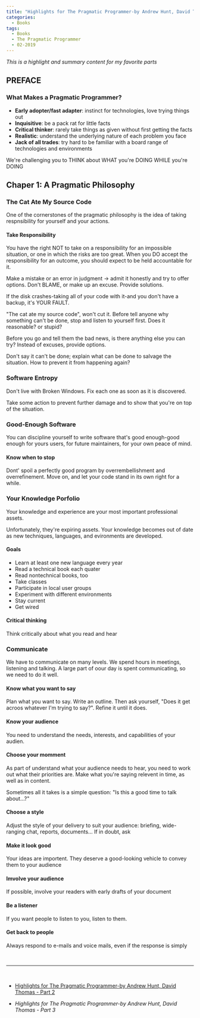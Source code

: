 ```yaml
---
title: "Highlights for The Pragmatic Programmer-by Andrew Hunt, David Thomas - Part 2"
categories:
  - Books
tags:
  - Books 
  - The Pragmatic Programmer
  - 02-2019
---
```


*This is a highlight and summary content for my favorite parts*

## PREFACE
### What Makes a Pragmatic Programmer?
 - **Early adopter/fast adapter**: instinct for technologies, love trying things out
 - **Inquisitive**: be a pack rat for little facts
 - **Critical thinker**: rarely take things as given without first getting the facts
 - **Realistic**: understand the underlying nature of each problem you face
 - **Jack of all trades**: try hard to be familiar with a board range of technologies and environments

 We're challenging you to THINK about WHAT you're DOING WHILE you're DOING 


## Chaper 1: A Pragmatic Philosophy

### The Cat Ate My Source Code
One of the cornerstones of the pragmatic philosophy is the idea of taking respnsibility for yourself and your actions.

#### Take Responsibility
You have the right NOT to take on a responsibility for an impossible situation, or one in which the risks are too great. When you DO accept the responsibility for an outcome, you should expect to be held accountable for it. 

Make a mistake or an error in judgment -> admit it honestly and try to offer options.
Don't BLAME, or make up an excuse. Provide solutions.

If the disk crashes-taking all of your code with it-and you don't have a backup, it's YOUR FAULT.

"The cat ate my source code", won't cut it.
Before tell anyone why something can't be done, stop and listen to yourself first. Does it reasonable? or stupid?

Before you go and tell them the bad news, is there anything else you can try? Instead of excuses, provide options. 

Don't say it can't be done; explain what can be done to salvage the situation.
How to prevent it from happening again? 

### Software Entropy

Don't live with Broken Windows. Fix each one as soon as it is discovered.

Take some action to prevent further damage and to show that you're on top of the situation.

### Good-Enough Software

You can discipline yourself to write software that's good enough-good enough for yours users, for future maintainers, for your own peace of mind.

#### Know when to stop

Dont' spoil a perfectly good program by overrembellishment and overrefinement. Move on, and let your code stand in its own right for a while.

### Your Knowledge Porfolio

Your knowledge and experience are your most important professional assets.

Unfortunately, they're expiring assets. Your knowledge becomes out of date as new techniques, languages, and evironments are developed.

#### Goals

- Learn at least one new language every year
- Read a technical book each quater
- Read nontechnical books, too
- Take classes
- Participate in local user groups
- Experiment with different environments
- Stay current
- Get wired

#### Critical thinking

Think critically about what you read and hear

### Communicate

We have to communicate on many levels. We spend hours in meetings, listening and talking. A large part of oour day is spent communicating, so we need to do it well.

#### Know what you want to say
Plan what you want to say. Write an outline. Then ask yourself, "Does it get acroos whatever I'm trying to say?". Refine it until it does.

#### Know your audience
You need to understand the needs, interests, and capabilities of your audien.

#### Choose your momment

As part of understand what your audience needs to hear, you need to work out what their priorities are.
Make what you're saying relevent in time, as well as in content. 

Sometimes all it takes is a simple question: "Is this a good time to talk about...?"

#### Choose a style

Adjust the style of your delivery to suit your audience: briefing, wide-ranging chat, reports, documents... If in doubt, ask

#### Make it look good

Your ideas are importent. They deserve a good-looking vehicle to convey them to your audience

#### Imvolve your audience
If possible, involve your readers with early drafts of your document

#### Be a listener
If you want people to listen to you, listen to them.

#### Get back to people
Always respond to e-mails and voice mails, even if the response is simply

<br>

---
<br>

* [Highlights for The Pragmatic Programmer-by Andrew Hunt, David Thomas - Part 2](https://tuledev.github.io/books/highlight-the-pragmatic-programmer-part-02/)

* *Highlights for The Pragmatic Programmer-by Andrew Hunt, David Thomas - Part 3*